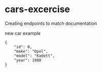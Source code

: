 # cars-excercise

Creating endpoints to match documentation

new car example

```
{
    "id": 0,
    "make": "Opel",
    "model": "Kadett",
    "year": 1980
}
```
